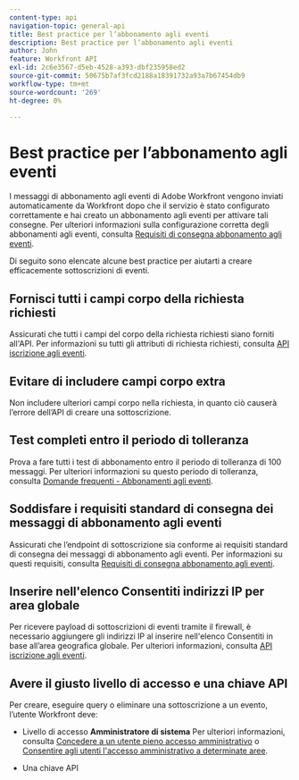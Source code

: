 ```yaml
---
content-type: api
navigation-topic: general-api
title: Best practice per l’abbonamento agli eventi
description: Best practice per l’abbonamento agli eventi
author: John
feature: Workfront API
exl-id: 2c6e3567-d5eb-4528-a393-dbf235958ed2
source-git-commit: 50675b7af3fcd2188a18391732a93a7b67454db9
workflow-type: tm+mt
source-wordcount: '269'
ht-degree: 0%

---
```



# Best practice per l’abbonamento agli eventi

I messaggi di abbonamento agli eventi di Adobe Workfront vengono inviati automaticamente da Workfront dopo che il servizio è stato configurato correttamente e hai creato un abbonamento agli eventi per attivare tali consegne. Per ulteriori informazioni sulla configurazione corretta degli abbonamenti agli eventi, consulta [Requisiti di consegna abbonamento agli eventi](../../wf-api/general/setup-event-sub-endpoint.md).


Di seguito sono elencate alcune best practice per aiutarti a creare efficacemente sottoscrizioni di eventi.

## Fornisci tutti i campi corpo della richiesta richiesti

Assicurati che tutti i campi del corpo della richiesta richiesti siano forniti all&#39;API. Per informazioni su tutti gli attributi di richiesta richiesti, consulta [API iscrizione agli eventi](../../wf-api/general/event-subs-api.md).

## Evitare di includere campi corpo extra

Non includere ulteriori campi corpo nella richiesta, in quanto ciò causerà l’errore dell’API di creare una sottoscrizione.

## Test completi entro il periodo di tolleranza

Prova a fare tutti i test di abbonamento entro il periodo di tolleranza di 100 messaggi. Per ulteriori informazioni su questo periodo di tolleranza, consulta [Domande frequenti - Abbonamenti agli eventi](../../wf-api/general/event-subs-faq.md).

## Soddisfare i requisiti standard di consegna dei messaggi di abbonamento agli eventi

Assicurati che l’endpoint di sottoscrizione sia conforme ai requisiti standard di consegna dei messaggi di abbonamento agli eventi. Per informazioni su questi requisiti, consulta [Requisiti di consegna abbonamento agli eventi](../../wf-api/general/setup-event-sub-endpoint.md).

## Inserire nell&#39;elenco Consentiti indirizzi IP per area globale

Per ricevere payload di sottoscrizioni di eventi tramite il firewall, è necessario aggiungere gli indirizzi IP al inserire nell&#39;elenco Consentiti in base all’area geografica globale. Per ulteriori informazioni, consulta [API iscrizione agli eventi](../../wf-api/general/event-subs-api.md).

## Avere il giusto livello di accesso e una chiave API

Per creare, eseguire query o eliminare una sottoscrizione a un evento, l’utente Workfront deve:

* Livello di accesso **Amministratore di sistema**
Per ulteriori informazioni, consulta [Concedere a un utente pieno accesso amministrativo](../../administration-and-setup/add-users/configure-and-grant-access/grant-a-user-full-administrative-access.md) o [Consentire agli utenti l&#39;accesso amministrativo a determinate aree](../../administration-and-setup/add-users/configure-and-grant-access/grant-users-admin-access-certain-areas.md).

* Una chiave API

   <!--
  <p data-mc-conditions="QuicksilverOrClassic.Draft mode">To learn more, see .</p>
  -->

